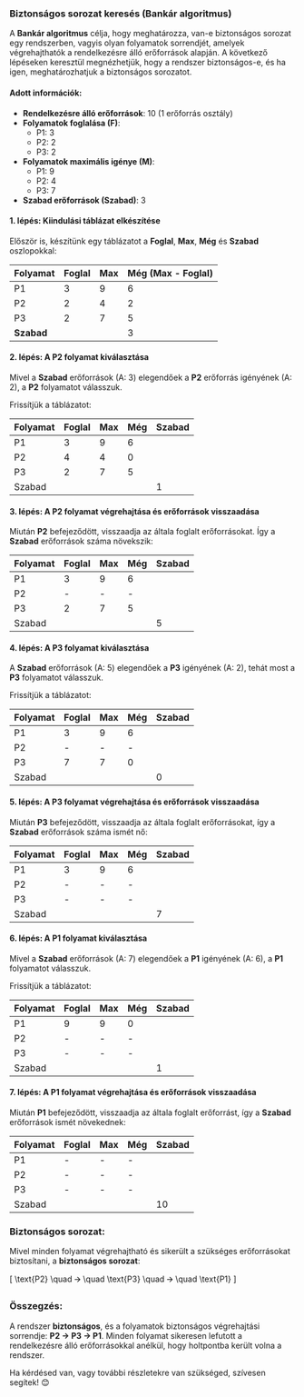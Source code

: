 ### **Biztonságos sorozat keresés (Bankár algoritmus)**

A **Bankár algoritmus** célja, hogy meghatározza, van-e biztonságos sorozat egy rendszerben, vagyis olyan folyamatok sorrendjét, amelyek végrehajthatók a rendelkezésre álló erőforrások alapján. A következő lépéseken keresztül megnézhetjük, hogy a rendszer biztonságos-e, és ha igen, meghatározhatjuk a biztonságos sorozatot.

#### **Adott információk**:

- **Rendelkezésre álló erőforrások**: 10 (1 erőforrás osztály)
- **Folyamatok foglalása (F)**: 
  - P1: 3
  - P2: 2
  - P3: 2
- **Folyamatok maximális igénye (M)**:
  - P1: 9
  - P2: 4
  - P3: 7
- **Szabad erőforrások (Szabad)**: 3

#### **1. lépés: Kiindulási táblázat elkészítése**

Először is, készítünk egy táblázatot a **Foglal**, **Max**, **Még** és **Szabad** oszlopokkal:

| Folyamat | Foglal | Max | Még (Max - Foglal) |
|----------|--------|-----|--------------------|
| P1       | 3      | 9   | 6                  |
| P2       | 2      | 4   | 2                  |
| P3       | 2      | 7   | 5                  |
| **Szabad** |        |     | 3                  |

#### **2. lépés: A P2 folyamat kiválasztása**

Mivel a **Szabad** erőforrások (A: 3) elegendőek a **P2** erőforrás igényének (A: 2), a **P2** folyamatot válasszuk.

Frissítjük a táblázatot:

| Folyamat | Foglal | Max | Még | Szabad |
|----------|--------|-----|-----|--------|
| P1       | 3      | 9   | 6   |        |
| P2       | 4      | 4   | 0   |        |
| P3       | 2      | 7   | 5   |        |
| Szabad   |        |     |     | 1      |

#### **3. lépés: A P2 folyamat végrehajtása és erőforrások visszaadása**

Miután **P2** befejeződött, visszaadja az általa foglalt erőforrásokat. Így a **Szabad** erőforrások száma növekszik:

| Folyamat | Foglal | Max | Még | Szabad |
|----------|--------|-----|-----|--------|
| P1       | 3      | 9   | 6   |        |
| P2       | -      | -   | -   |        |
| P3       | 2      | 7   | 5   |        |
| Szabad   |        |     |     | 5      |

#### **4. lépés: A P3 folyamat kiválasztása**

A **Szabad** erőforrások (A: 5) elegendőek a **P3** igényének (A: 2), tehát most a **P3** folyamatot válasszuk.

Frissítjük a táblázatot:

| Folyamat | Foglal | Max | Még | Szabad |
|----------|--------|-----|-----|--------|
| P1       | 3      | 9   | 6   |        |
| P2       | -      | -   | -   |        |
| P3       | 7      | 7   | 0   |        |
| Szabad   |        |     |     | 0      |

#### **5. lépés: A P3 folyamat végrehajtása és erőforrások visszaadása**

Miután **P3** befejeződött, visszaadja az általa foglalt erőforrásokat, így a **Szabad** erőforrások száma ismét nő:

| Folyamat | Foglal | Max | Még | Szabad |
|----------|--------|-----|-----|--------|
| P1       | 3      | 9   | 6   |        |
| P2       | -      | -   | -   |        |
| P3       | -      | -   | -   |        |
| Szabad   |        |     |     | 7      |

#### **6. lépés: A P1 folyamat kiválasztása**

Mivel a **Szabad** erőforrások (A: 7) elegendőek a **P1** igényének (A: 6), a **P1** folyamatot válasszuk.

Frissítjük a táblázatot:

| Folyamat | Foglal | Max | Még | Szabad |
|----------|--------|-----|-----|--------|
| P1       | 9      | 9   | 0   |        |
| P2       | -      | -   | -   |        |
| P3       | -      | -   | -   |        |
| Szabad   |        |     |     | 1      |

#### **7. lépés: A P1 folyamat végrehajtása és erőforrások visszaadása**

Miután **P1** befejeződött, visszaadja az általa foglalt erőforrást, így a **Szabad** erőforrások ismét növekednek:

| Folyamat | Foglal | Max | Még | Szabad |
|----------|--------|-----|-----|--------|
| P1       | -      | -   | -   |        |
| P2       | -      | -   | -   |        |
| P3       | -      | -   | -   |        |
| Szabad   |        |     |     | 10     |

### **Biztonságos sorozat**:

Mivel minden folyamat végrehajtható és sikerült a szükséges erőforrásokat biztosítani, a **biztonságos sorozat**:

\[
\text{P2} \quad 🡪 \quad \text{P3} \quad 🡪 \quad \text{P1}
\]

### **Összegzés**:
A rendszer **biztonságos**, és a folyamatok biztonságos végrehajtási sorrendje: **P2 → P3 → P1**. Minden folyamat sikeresen lefutott a rendelkezésre álló erőforrásokkal anélkül, hogy holtpontba került volna a rendszer.

Ha kérdésed van, vagy további részletekre van szükséged, szívesen segítek! 😊